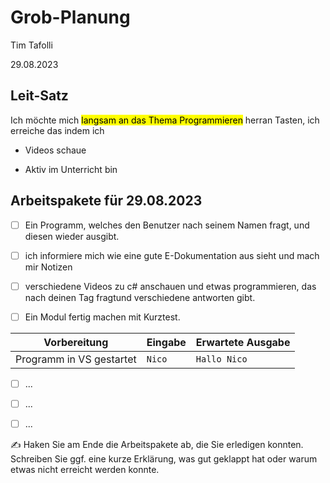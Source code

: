 # Grob-Planung

Tim Tafolli

29.08.2023

## Leit-Satz

Ich möchte mich <mark>langsam an das Thema Programmieren</mark> herran Tasten, ich erreiche das indem ich

* Videos schaue

* Aktiv im Unterricht bin

## Arbeitspakete für 29.08.2023




- [ ] Ein Programm, welches den Benutzer nach seinem Namen fragt, und diesen wieder ausgibt.

- [ ] ich informiere mich wie eine gute E-Dokumentation aus sieht und mach mir Notizen

- [ ] verschiedene Videos zu c# anschauen und etwas programmieren, das nach deinen Tag fragtund verschiedene antworten gibt.

- [ ] Ein Modul fertig machen mit Kurztest.

| Vorbereitung             | Eingabe | Erwartete Ausgabe |
| ------------------------ | ------- | ----------------- |
| Programm in VS gestartet | `Nico`  | `Hallo Nico`      |

- [ ] ...
- [ ] ...
- [ ] ...



✍️  Haken Sie am Ende die Arbeitspakete ab, die Sie erledigen konnten. Schreiben Sie ggf. eine kurze Erklärung, was gut geklappt hat oder warum etwas nicht erreicht werden konnte.